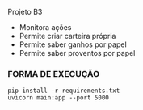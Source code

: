 Projeto B3
- Monitora ações 
- Permite criar carteira própria
- Permite saber ganhos por papel
- Permite saber proventos por papel

### FORMA DE EXECUÇÃO

```
pip install -r requirements.txt
uvicorn main:app --port 5000
```

